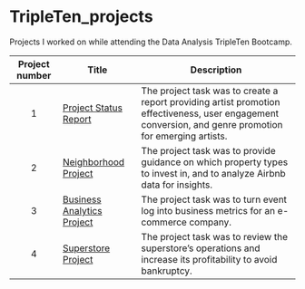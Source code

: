 # TripleTen_projects
Projects I worked on while attending the Data Analysis TripleTen Bootcamp.


| Project number | Title | Description |
| :-----------: | -------------- |----------- |
| 1 | [Project Status Report](https://docs.google.com/document/d/1mNdk4ZV0d0zU_CXX1H3Jg40XobHtzbs2MeNCnfHCrKk/edit?usp=sharing)| The project task was to create a report providing artist promotion effectiveness, user engagement conversion, and genre promotion for emerging artists. |
| 2 | [Neighborhood Project](https://docs.google.com/spreadsheets/d/10KrF4443vqlEVlo7vllgMuehyb4PmltZ9bjmcS6-nfw/edit?usp=sharing) | The project task was to provide guidance on which property types to invest in, and to analyze Airbnb data for insights.  |
| 3 | [Business Analytics Project](https://docs.google.com/spreadsheets/d/1KY41no7B9pjHEIetJvOR8luj1YX-vRDB-UY7v3l3ImQ/edit?usp=share_link) | The project task was to turn event log into business metrics for an e-commerce company. |
| 4 | [Superstore Project](https://public.tableau.com/views/SuperstoreProject_17508843408940/SubcategoriesProfitandLosses?:language=en-US&publish=yes&:sid=&:redirect=auth&:display_count=n&:origin=viz_share_link) | The project task was to review the superstore’s operations and increase its profitability to avoid bankruptcy. |
